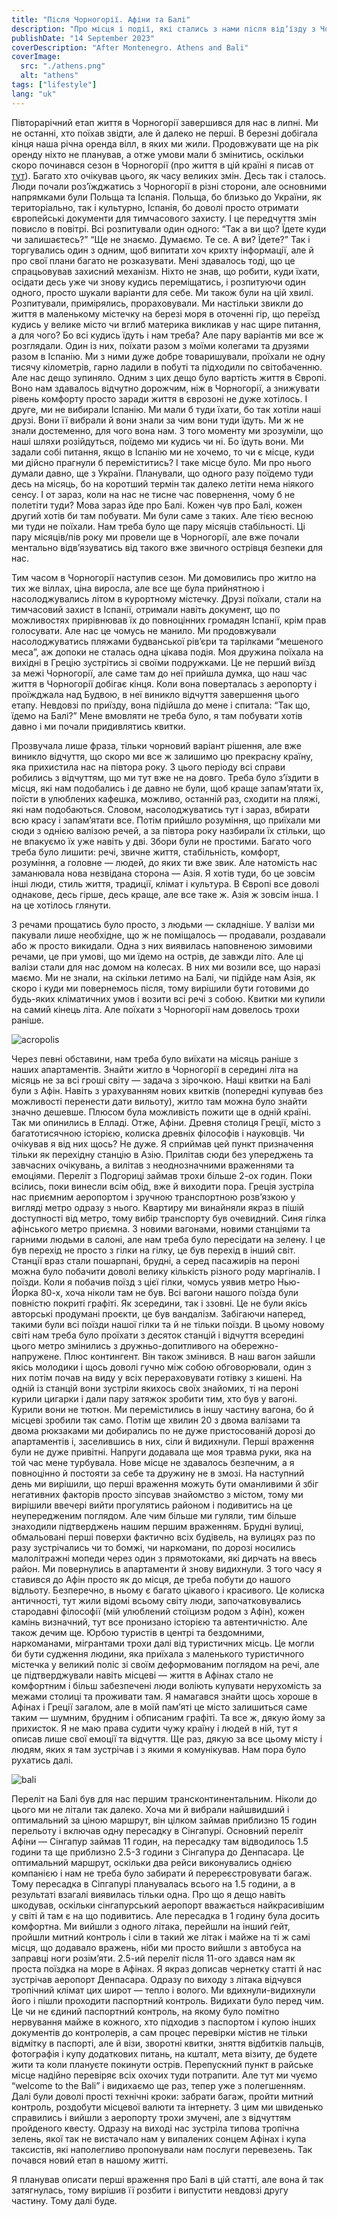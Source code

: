 ```yaml
---
title: "Після Чорногорії. Афіни та Балі"
description: "Про місця і події, які стались з нами після відʼїзду з Чорногорії"
publishDate: "14 September 2023"
coverDescription: "After Montenegro. Athens and Bali"
coverImage:
  src: "./athens.png"
  alt: "athens"
tags: ["lifestyle"]
lang: "uk"
---
```


Півторарічний етап життя в Чорногорії завершився для нас в липні. Ми не останні, хто поїхав звідти, але й далеко не перші. В березні добігала кінця наша річна оренда вілл, в яких ми жили. Продовжувати ще на рік оренду ніхто не планував, а отже умови мали б змінитись, оскільки скоро починався сезон в Чорногорії (про життя в цій країні я писав от [тут](https://nadtochii.live/uk/posts/emigration/)). Багато хто очікував цього, як часу великих змін. Десь так і сталось. Люди почали розʼїжджатись з Чорногорії в різні сторони, але основними напрямками були Польща та Іспанія. Польща, бо близько до України, як територіально, так і культурно, Іспанія, бо доволі просто отримати європейські документи для тимчасового захисту. І це передчуття змін повисло в повітрі. Всі розпитували один одного: “Так а ви що? Їдете куди чи залишаєтесь?” “Ще не знаємо. Думаємо. Те се. А ви? Їдете?” Так і торгувались один з одним, щоб випитати хоч крихту інформації, але й про свої плани багато не розказувати. Мені здавалось тоді, що це спрацьовував захисний механізм. Ніхто не знав, що робити, куди їхати, осідати десь уже чи знову кудись переміщатись, і розпитуючи один одного, просто шукали варіанти для себе. Ми також були на цій хвилі. Розпитували, примірялись, прораховували. Ми настільки звикли до життя в маленькому містечку на березі моря в оточенні гір, що переїзд кудись у велике місто чи вглиб материка викликав у нас щире питання, а для чого? Бо всі кудись їдуть і нам треба? Але пару варіантів ми все ж розглядали. Один із них, поїхати разом з моїми колегами та друзями разом в Іспанію. Ми з ними дуже добре товаришували, проїхали не одну тисячу кілометрів, гарно ладили в побуті та підходили по світобаченню. Але нас дещо зупиняло. Одним з цих дещо було вартість життя в Європі. Воно нам здавалось відчутно дорожчим, ніж в Чорногорії, а знижувати рівень комфорту просто заради життя в єврозоні не дуже хотілось. І друге, ми не вибирали Іспанію. Ми мали б туди їхати, бо так хотіли наші друзі. Вони її вибрали й вони знали за чим вони туди їдуть. Ми ж не знали достеменно, для чого вона нам. З того моменту ми зрозуміли, що наші шляхи розійдуться, поїдемо ми кудись чи ні. Бо їдуть вони. Ми задали собі питання, якщо в Іспанію ми не хочемо, то чи є місце, куди ми дійсно прагнули б переміститись? І таке місце було. Ми про нього думали давно, ще з України. Планували, що одного разу поїдемо туди десь на місяць, бо на коротший термін так далеко летіти нема ніякого сенсу. І от зараз, коли на нас не тисне час повернення, чому б не полетіти туди? Мова зараз йде про Балі. Кожен чув про Балі, кожен другий хотів би там побувати. Ми були саме з таких. Але тією весною ми туди не поїхали. Нам треба було ще пару місяців стабільності. Ці пару місяців/пів року ми провели ще в Чорногорії, але вже почали ментально відвʼязуватись від такого вже звичного острівця безпеки для нас.

Тим часом в Чорногорії наступив сезон. Ми домовились про житло на тих же віллах, ціна виросла, але все ще була прийнятною і насолоджувались літом в курортному містечку. Друзі поїхали, стали на тимчасовий захист в Іспанії, отримали навіть документ, що по можливостях прирівнював їх до повноцінних громадян Іспанії, крім прав голосувати. Але нас це чомусь не манило. Ми продовжували насолоджуватись пляжами будванської рівʼєри та тарілками “мешеного меса”, аж допоки не сталась одна цікава подія. Моя дружина поїхала на вихідні в Грецію зустрітись зі своїми подружками. Це не перший виїзд за межі Чорногорії, але саме там до неї прийшла думка, що наш час життя в Чорногорії добігає кінця. Коли вона поверталась з аеропорту і проїжджала над Будвою, в неї виникло відчуття завершення цього етапу. Невдовзі по приїзду, вона підійшла до мене і спитала: “Так що, їдемо на Балі?” Мене вмовляти не треба було, я там побувати хотів давно і ми почали придивлятись квитки.

Прозвучала лише фраза, тільки чорновий варіант рішення, але вже виникло відчуття, що скоро ми все ж залишимо цю прекрасну країну, яка прихистила нас на півтора року. З цього періоду всі справи робились з відчуттям, що ми тут вже не на довго. Треба було зʼїздити в місця, які нам подобались і де давно не були, щоб краще запамʼятати їх, поїсти в улюблених кафешка, можливо, останній раз, сходити на пляжі, які нам подобаються. Словом, насолоджуватись тут і зараз, вбирати всю красу і запамʼятати все. Потім прийшло розуміння, що приїхали ми сюди з однією валізою речей, а за півтора року назбирали їх стільки, що не впакуємо їх уже навіть у дві. Збори були не простими. Багато чого треба було лишити: речі, звичне життя, стабільність, комфорт, розуміння, а головне — людей, до яких ти вже звик. Але натомість нас заманювала нова незвідана сторона — Азія. Я хотів туди, бо це зовсім інші люди, стиль життя, традиції, клімат і культура. В Європі все доволі однакове, десь гірше, десь краще, але все таке ж. Азія ж зовсім інша. І на це хотілось глянути.

З речами прощатись було просто, з людьми — складніше. У валізи ми пакували лише необхідне, що ж не поміщалось — продавали, роздавали або ж просто викидали. Одна з них виявилась наповненою зимовими речами, це при умові, що ми їдемо на острів, де завжди літо. Але ці валізи стали для нас домом на колесах. В них ми возили все, що наразі маємо. Ми не знали, на скільки летимо на Балі, чи підійде нам Азія, як скоро і куди ми повернемось після, тому вирішили бути готовими до будь-яких кліматичних умов і возити всі речі з собою. Квитки ми купили на самий кінець літа. Але поїхати з Чорногорії нам довелось трохи раніше.

![acropolis](./acropolis.png)

Через певні обставини, нам треба було виїхати на місяць раніше з наших апартаментів. Знайти житло в Чорногорії в середині літа на місяць не за всі гроші світу — задача з зірочкою. Наші квитки на Балі були з Афін. Навіть з урахуванням нових квитків (попередні купував без можливості перенести дати вильоту), житло там можна було знайти значно дешевше. Плюсом була можливість пожити ще в одній країні. Так ми опинились в Елладі. Отже, Афіни. Древня столиця Греції, місто з багатотисячною історією, колиска древніх філософів і науковців. Чи очікував я від них щось? Не дуже. Я сприймав цей пункт призначення тільки як перехідну станцію в Азію. Прилітав сюди без упереджень та завчасних очікувань, а вилітав з неоднозначними враженнями та емоціями. Переліт з Подгориці займав трохи більше 2-ох годин. Поки всілись, поки винесли всім обід, вже й виходити пора. Греція зустріла нас приємним аеропортом і зручною транспортною розвʼязкою у вигляді метро одразу з нього. Квартиру ми винайняли якраз в пішій доступності від метро, тому вибір транспорту був очевидний. Синя гілка афінського метро приємна. З новими вагонами, новими станціями та гарними людьми в салоні, але нам треба було пересідати на зелену. І це був перехід не просто з гілки на гілку, це був перехід в інший світ. Станції враз стали пошарпані, брудні, а серед пасажирів на пероні можна було побачити доволі велику кількість різного роду маргіналів. І поїзди. Коли я побачив поїзд з цієї гілки, чомусь уявив метро Нью-Йорка 80-х, хоча ніколи там не був. Всі вагони нашого поїзда були повністю покриті графіті. Як зсередини, так і ззовні. Це не були якісь авторські продумані проєкти, це був вандалізм. Забігаючи наперед, такими були всі поїзди нашої гілки та й не тільки поїзди. В цьому новому світі нам треба було проїхати з десяток станцій і відчуття всередині цього метро змінились з дружньо-допитливого на обережно-напружене. Плюс контингент. Він також змінився. В наш вагон зайшли якісь молодики і щось доволі гучно між собою обговорювали, один з них потім почав на виду у всіх перераховувати готівку з кишені. На одній із станцій вони зустріли якихось своїх знайомих, ті на пероні курили цигарки і дали пару затяжок зробити тим, хто був у вагоні. Курили вони не тютюн. Ми перемістились в іншу частину вагона, бо й місцеві зробили так само. Потім ще хвилин 20 з двома валізами та двома рюкзаками ми добирались по не дуже пристосованій дорозі до апартаментів і, заселившись в них, сіли й видихнули. Перші враження були не дуже привітні. Напруги додавала ще моя травма руки, яка на той час мене турбувала. Нове місце не здавалось безпечним, а я повноцінно й постояти за себе та дружину не в змозі. На наступний день ми вирішили, що перші враження можуть бути оманливими й збіг негативних факторів просто зіпсував знайомство з містом, тому ми вирішили ввечері вийти прогулятись районом і подивитись на це неупередженим поглядом. Але чим більше ми гуляли, тим більше знаходили підтверджень нашим першим враженням. Брудні вулиці, обмальовані перші поверхи фактично всіх будівель, на вулицях раз по разу зустрічались чи то бомжі, чи наркомани, по дорозі носились малолітражні мопеди через один з прямотоками, які дирчать на ввесь район. Ми повернулись в апартаменти й знову видихнули. З того часу я ставився до Афін просто як до місця, де треба побути до нашого відльоту. Безперечно, в ньому є багато цікавого і красивого. Це колиска античності, тут жили відомі всьому світу люди, започатковувались стародавні філософії (мій улюблений стоїцизм родом з Афін), кожен камінь визначний, тут все пронизано історією та автентичністю. Але також дечим ще. Юрбою туристів в центрі та бездомними, наркоманами, мігрантами трохи далі від туристичних місць. Це могли би бути судження людини, яка приїхала з маленького туристичного містечка у великий поліс зі своїм деформованим поглядом на речі, але це підтверджували навіть місцеві — життя в Афінах стало не комфортним і більш забезпечені люди воліють купувати нерухомість за межами столиці та проживати там. Я намагався знайти щось хороше в Афінах і Греції загалом, але в моїй памʼяті це місто залишиться саме таким — шумним, брудним і обписаним графіті. Та все ж, дякую йому за прихисток. Я не маю права судити чужу країну і людей в ній, тут я описав лише свої емоції та відчуття. Ще раз, дякую за все цьому місту і людям, яких я там зустрічав і з якими я комунікував. Нам пора було рухатись далі.

![bali](./bali.png)

Переліт на Балі був для нас першим трансконтинентальним. Ніколи до цього ми не літали так далеко. Хоча ми й вибрали найшвидший і оптимальний за ціною маршрут, він цілком займав приблизно 15 годин перельоту і включав одну пересадку в Сінгапурі. Основний переліт Афіни — Сінгапур займав 11 годин, на пересадку там відводилось 1.5 години та ще приблизно 2.5-3 години з Сінгапура до Денпасара. Це оптимальний маршрут, оскільки два рейси виконувались однією компанією і нам не треба було забирати й перереєстровувати багаж. Тому пересадка в Сіпгапурі планувалась всього на 1.5 години, а в результаті взагалі виявилась тільки одна. Про що я дещо навіть шкодував, оскільки сінгапурський аеропорт вважається найкрасивішим у світі й там є на що подивитись. Але пересадка в 1 годину була досить комфортна. Ми вийшли з одного літака, перейшли на інший ґейт, пройшли митний контроль і сіли в такий же літак і майже на ті ж самі місця, що додавало вражень, ніби ми просто вийшли з автобуса на заправці ноги розімʼяти. 2.5-ий переліт після 11-ого здався нам як проста поїздка на море в Афінах. Я якраз дописав чернетку статті й нас зустрічав аеропорт Денпасара. Одразу по виходу з літака відчувся тропічний клімат цих широт — тепло і волого. Ми вдихнули-видихнули його і пішли проходити паспортний контроль. Видихати було перед чим. Це чи не єдиний паспортний контроль, на якому було помітно нервування майже в кожного, хто підходив з паспортом і купою інших документів до контролерів, а сам процес перевірки містив не тільки відмітку в паспорті, але й візи, зворотні квитки, зняття відбитків пальців, фотографія і купу додаткових питань, на кшталт, мета візиту, де будете жити та коли плануєте покинути острів. Перепускний пункт в райське місце надійно перевіряє всіх охочих туди потрапити. Але тут ми чуємо “welcome to the Bali” і видихаємо ще раз, тепер уже з полегшенням. Далі були доволі прості технічні кроки: забрати багаж, пройти митний контроль, роздобути місцевої валюти та інтернету. З цим ми швиденько справились і вийшли з аеропорту трохи змучені, але з відчуттям пройденого квесту. Одразу на виході нас зустріла типова тропічна зелень, якої так не вистачало нам у випалених сонцем Афінах і купа таксистів, які наполегливо пропонували нам послуги перевезень. Так почався новий етап в нашому житті.

Я планував описати перші враження про Балі в цій статті, але вона й так затягнулась, тому вирішив її розбити і випустити невдовзі другу частину. Тому далі буде.
